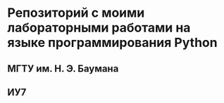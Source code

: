 # Репозиторий с моими лабораторными работами на языке программирования Python

## МГТУ им. Н. Э. Баумана

## ИУ7

